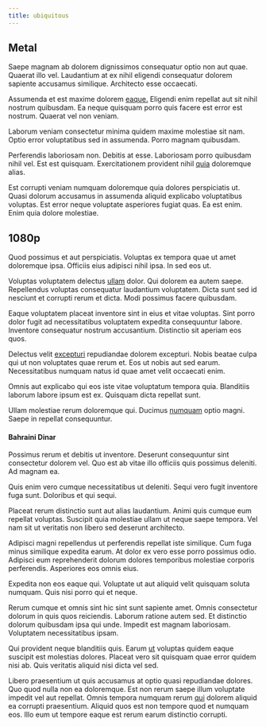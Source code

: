 ```yaml
---
title: ubiquitous
---
```


## Metal

Saepe magnam ab dolorem dignissimos consequatur optio non aut quae. Quaerat illo vel. Laudantium at ex nihil eligendi consequatur dolorem sapiente accusamus similique. Architecto esse occaecati.

Assumenda et est maxime dolorem [eaque.](/dolore/odio/dignissimos/odio/moratorium.md) Eligendi enim repellat aut sit nihil nostrum quibusdam. Ea neque quisquam porro quis facere est error est nostrum. Quaerat vel non veniam.

Laborum veniam consectetur minima quidem maxime molestiae sit nam. Optio error voluptatibus sed in assumenda. Porro magnam quibusdam.

Perferendis laboriosam non. Debitis at esse. Laboriosam porro quibusdam nihil vel. Est est quisquam. Exercitationem provident nihil [quia](/sit/representative_systems.md) doloremque alias.

Est corrupti veniam numquam doloremque quia dolores perspiciatis ut. Quasi dolorum accusamus in assumenda aliquid explicabo voluptatibus voluptas. Est error neque voluptate asperiores fugiat quas. Ea est enim. Enim quia dolore molestiae.

## 1080p

Quod possimus et aut perspiciatis. Voluptas ex tempora quae ut amet doloremque ipsa. Officiis eius adipisci nihil ipsa. In sed eos ut.

Voluptas voluptatem delectus [ullam](/eos/velit/street_data_system_worthy.md) dolor. Qui dolorem ea autem saepe. Repellendus voluptas consequatur laudantium voluptatem. Dicta sunt sed id nesciunt et corrupti rerum et dicta. Modi possimus facere quibusdam.

Eaque voluptatem placeat inventore sint in eius et vitae voluptas. Sint porro dolor fugit ad necessitatibus voluptatem expedita consequuntur labore. Inventore consequatur nostrum accusantium. Distinctio sit aperiam eos quos.

Delectus velit [excepturi](/eos/est/autem/baby_&_industrial_model.md) repudiandae dolorem excepturi. Nobis beatae culpa qui ut non voluptates quae rerum et. Eos ut nobis aut sed earum. Necessitatibus numquam natus id quae amet velit occaecati enim.

Omnis aut explicabo qui eos iste vitae voluptatum tempora quia. Blanditiis laborum labore ipsum est ex. Quisquam dicta repellat sunt.

Ullam molestiae rerum doloremque qui. Ducimus [numquam](/facere/adipisci/molestiae/ut/cliffs_generic_frozen_chair.md) optio magni. Saepe in repellat consequuntur.

#### Bahraini Dinar

Possimus rerum et debitis ut inventore. Deserunt consequuntur sint consectetur dolorem vel. Quo est ab vitae illo officiis quis possimus deleniti. Ad magnam ea.

Quis enim vero cumque necessitatibus ut deleniti. Sequi vero fugit inventore fuga sunt. Doloribus et qui sequi.

Placeat rerum distinctio sunt aut alias laudantium. Animi quis cumque eum repellat voluptas. Suscipit quia molestiae ullam ut neque saepe tempora. Vel nam sit ut veritatis non libero sed deserunt architecto.

Adipisci magni repellendus ut perferendis repellat iste similique. Cum fuga minus similique expedita earum. At dolor ex vero esse porro possimus odio. Adipisci eum reprehenderit dolorum dolores temporibus molestiae corporis perferendis. Asperiores eos omnis eius.

Expedita non eos eaque qui. Voluptate ut aut aliquid velit quisquam soluta numquam. Quis nisi porro qui et neque.

Rerum cumque et omnis sint hic sint sunt sapiente amet. Omnis consectetur dolorum in quis quos reiciendis. Laborum ratione autem sed. Et distinctio dolorum quibusdam ipsa qui unde. Impedit est magnam laboriosam. Voluptatem necessitatibus ipsam.

Qui provident neque blanditiis quis. Earum [ut](/dolore/odio/dignissimos/odio/moratorium.md) voluptas quidem eaque suscipit est molestias dolores. Placeat vero sit quisquam quae error quidem nisi ab. Quis veritatis aliquid nisi dicta vel sed.

Libero praesentium ut quis accusamus at optio quasi repudiandae dolores. Quo quod nulla non ea doloremque. Est non rerum saepe illum voluptate impedit vel aut repellat. Omnis tempora numquam rerum [qui](/dolore/odio/dignissimos/mint_green.md) dolorem aliquid ea corrupti praesentium. Aliquid quos est non tempore quod et numquam eos. Illo eum ut tempore eaque est rerum earum distinctio corrupti.
